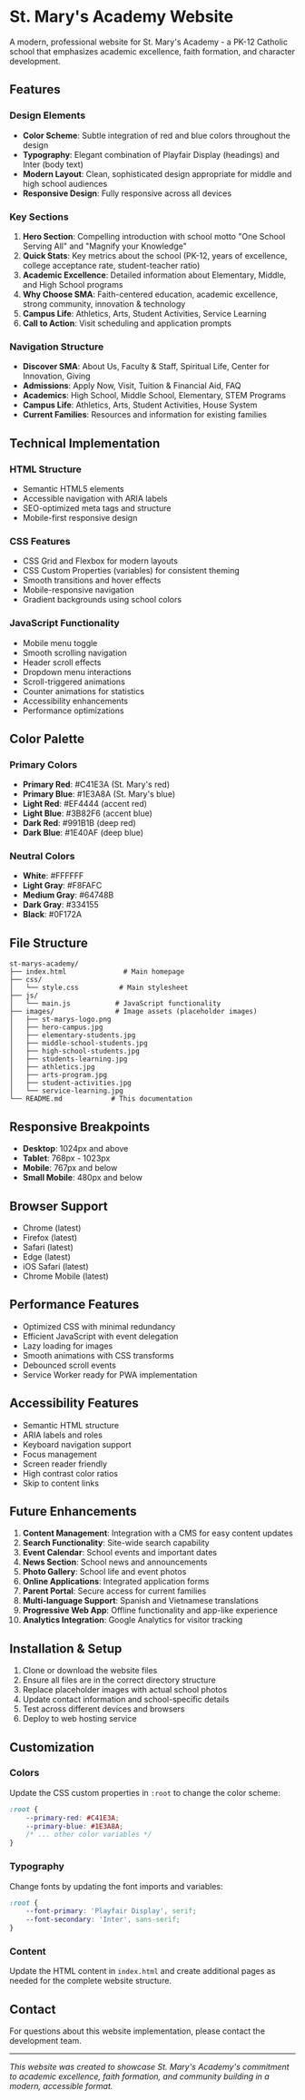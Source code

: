 # St. Mary's Academy Website

A modern, professional website for St. Mary's Academy - a PK-12 Catholic school that emphasizes academic excellence, faith formation, and character development.

## Features

### Design Elements
- **Color Scheme**: Subtle integration of red and blue colors throughout the design
- **Typography**: Elegant combination of Playfair Display (headings) and Inter (body text)
- **Modern Layout**: Clean, sophisticated design appropriate for middle and high school audiences
- **Responsive Design**: Fully responsive across all devices

### Key Sections
1. **Hero Section**: Compelling introduction with school motto "One School Serving All" and "Magnify your Knowledge"
2. **Quick Stats**: Key metrics about the school (PK-12, years of excellence, college acceptance rate, student-teacher ratio)
3. **Academic Excellence**: Detailed information about Elementary, Middle, and High School programs
4. **Why Choose SMA**: Faith-centered education, academic excellence, strong community, innovation & technology
5. **Campus Life**: Athletics, Arts, Student Activities, Service Learning
6. **Call to Action**: Visit scheduling and application prompts

### Navigation Structure
- **Discover SMA**: About Us, Faculty & Staff, Spiritual Life, Center for Innovation, Giving
- **Admissions**: Apply Now, Visit, Tuition & Financial Aid, FAQ
- **Academics**: High School, Middle School, Elementary, STEM Programs
- **Campus Life**: Athletics, Arts, Student Activities, House System
- **Current Families**: Resources and information for existing families

## Technical Implementation

### HTML Structure
- Semantic HTML5 elements
- Accessible navigation with ARIA labels
- SEO-optimized meta tags and structure
- Mobile-first responsive design

### CSS Features
- CSS Grid and Flexbox for modern layouts
- CSS Custom Properties (variables) for consistent theming
- Smooth transitions and hover effects
- Mobile-responsive navigation
- Gradient backgrounds using school colors

### JavaScript Functionality
- Mobile menu toggle
- Smooth scrolling navigation
- Header scroll effects
- Dropdown menu interactions
- Scroll-triggered animations
- Counter animations for statistics
- Accessibility enhancements
- Performance optimizations

## Color Palette

### Primary Colors
- **Primary Red**: #C41E3A (St. Mary's red)
- **Primary Blue**: #1E3A8A (St. Mary's blue)
- **Light Red**: #EF4444 (accent red)
- **Light Blue**: #3B82F6 (accent blue)
- **Dark Red**: #991B1B (deep red)
- **Dark Blue**: #1E40AF (deep blue)

### Neutral Colors
- **White**: #FFFFFF
- **Light Gray**: #F8FAFC
- **Medium Gray**: #64748B
- **Dark Gray**: #334155
- **Black**: #0F172A

## File Structure

```
st-marys-academy/
├── index.html              # Main homepage
├── css/
│   └── style.css          # Main stylesheet
├── js/
│   └── main.js           # JavaScript functionality
├── images/               # Image assets (placeholder images)
│   ├── st-marys-logo.png
│   ├── hero-campus.jpg
│   ├── elementary-students.jpg
│   ├── middle-school-students.jpg
│   ├── high-school-students.jpg
│   ├── students-learning.jpg
│   ├── athletics.jpg
│   ├── arts-program.jpg
│   ├── student-activities.jpg
│   └── service-learning.jpg
└── README.md            # This documentation
```

## Responsive Breakpoints

- **Desktop**: 1024px and above
- **Tablet**: 768px - 1023px
- **Mobile**: 767px and below
- **Small Mobile**: 480px and below

## Browser Support

- Chrome (latest)
- Firefox (latest)
- Safari (latest)
- Edge (latest)
- iOS Safari (latest)
- Chrome Mobile (latest)

## Performance Features

- Optimized CSS with minimal redundancy
- Efficient JavaScript with event delegation
- Lazy loading for images
- Smooth animations with CSS transforms
- Debounced scroll events
- Service Worker ready for PWA implementation

## Accessibility Features

- Semantic HTML structure
- ARIA labels and roles
- Keyboard navigation support
- Focus management
- Screen reader friendly
- High contrast color ratios
- Skip to content links

## Future Enhancements

1. **Content Management**: Integration with a CMS for easy content updates
2. **Search Functionality**: Site-wide search capability
3. **Event Calendar**: School events and important dates
4. **News Section**: School news and announcements
5. **Photo Gallery**: School life and event photos
6. **Online Applications**: Integrated application forms
7. **Parent Portal**: Secure access for current families
8. **Multi-language Support**: Spanish and Vietnamese translations
9. **Progressive Web App**: Offline functionality and app-like experience
10. **Analytics Integration**: Google Analytics for visitor tracking

## Installation & Setup

1. Clone or download the website files
2. Ensure all files are in the correct directory structure
3. Replace placeholder images with actual school photos
4. Update contact information and school-specific details
5. Test across different devices and browsers
6. Deploy to web hosting service

## Customization

### Colors
Update the CSS custom properties in `:root` to change the color scheme:

```css
:root {
    --primary-red: #C41E3A;
    --primary-blue: #1E3A8A;
    /* ... other color variables */
}
```

### Typography
Change fonts by updating the font imports and variables:

```css
:root {
    --font-primary: 'Playfair Display', serif;
    --font-secondary: 'Inter', sans-serif;
}
```

### Content
Update the HTML content in `index.html` and create additional pages as needed for the complete website structure.

## Contact

For questions about this website implementation, please contact the development team.

---

*This website was created to showcase St. Mary's Academy's commitment to academic excellence, faith formation, and community building in a modern, accessible format.*
